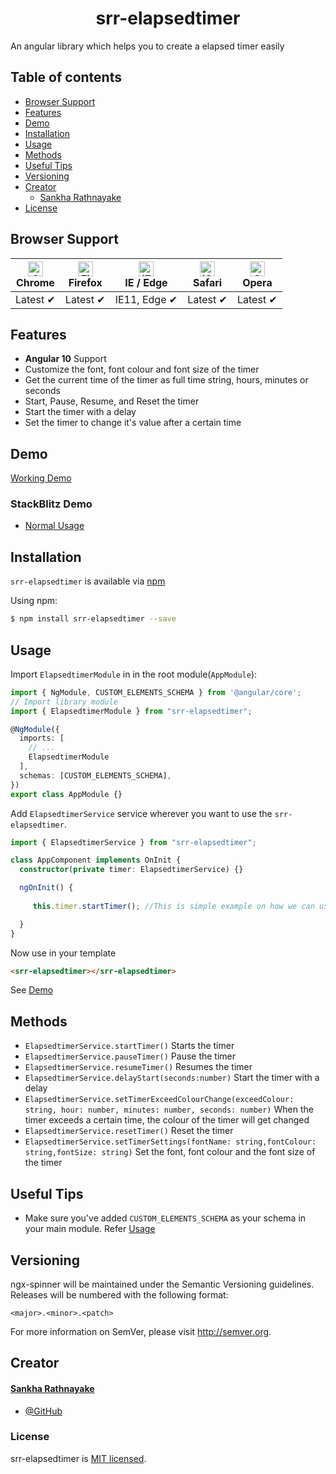 <p align="center">
  <h1 align="center">srr-elapsedtimer</h1>
</p>

<p>An angular library which helps you to create a elapsed timer easily</p>

## Table of contents

- [Browser Support](#browser-support)
- [Features](#features)
- [Demo](#stackblitz-demo)
- [Installation](#installation)
- [Usage](#usage)
- [Methods](#methods)
- [Useful Tips](#useful-tips)
- [Versioning](#versioning)
- [Creator](#creator)
    - [Sankha Rathnayake](#sankha-rathnayake)
- [License](#license)

## Browser Support

| [<img src="https://raw.githubusercontent.com/alrra/browser-logos/master/src/chrome/chrome_48x48.png" alt="Chrome" width="24px" height="24px" />](http://godban.github.io/browsers-support-badges/)</br>Chrome | [<img src="https://raw.githubusercontent.com/alrra/browser-logos/master/src/firefox/firefox_48x48.png" alt="Firefox" width="24px" height="24px" />](http://godban.github.io/browsers-support-badges/)</br>Firefox | [<img src="https://raw.githubusercontent.com/alrra/browser-logos/master/src/edge/edge_48x48.png" alt="IE / Edge" width="24px" height="24px" />](http://godban.github.io/browsers-support-badges/)</br>IE / Edge | [<img src="https://raw.githubusercontent.com/alrra/browser-logos/master/src/safari-ios/safari-ios_48x48.png" alt="iOS Safari" width="24px" height="24px" />](http://godban.github.io/browsers-support-badges/)</br>Safari | [<img src="https://raw.githubusercontent.com/alrra/browser-logos/master/src/opera/opera_48x48.png" alt="Opera" width="24px" height="24px" />](http://godban.github.io/browsers-support-badges/)</br>Opera |
| ------------------------------------------------------------------------------------------------------------------------------------------------------------------------------------------------------------- | ----------------------------------------------------------------------------------------------------------------------------------------------------------------------------------------------------------------- | --------------------------------------------------------------------------------------------------------------------------------------------------------------------------------------------------------------- | ------------------------------------------------------------------------------------------------------------------------------------------------------------------------------------------------------------------------- | --------------------------------------------------------------------------------------------------------------------------------------------------------------------------------------------------------- |
| Latest ✔                                                                                                                                                                                                      | Latest ✔                                                                                                                                                                                                          | IE11, Edge ✔                                                                                                                                                                                                    | Latest ✔                                                                                                                                                                                                                  | Latest ✔                                                                                                                                                                                                  |

## Features

- **Angular 10** Support
- Customize the font, font colour and font size of the timer
- Get the current time of the timer as full time string, hours, minutes or seconds 
- Start, Pause, Resume, and Reset the timer
- Start the timer with a delay
- Set the timer to change it's value after a certain time

## Demo

[Working Demo]()

### StackBlitz Demo

- [Normal Usage](https://stackblitz.com/edit/angular-kruvnm)

## Installation

`srr-elapsedtimer` is available via [npm]()

Using npm:

```bash
$ npm install srr-elapsedtimer --save
```

## Usage

Import `ElapsedtimerModule` in in the root module(`AppModule`):

```typescript
import { NgModule, CUSTOM_ELEMENTS_SCHEMA } from '@angular/core';
// Import library module
import { ElapsedtimerModule } from "srr-elapsedtimer";

@NgModule({
  imports: [
    // ...
    ElapsedtimerModule
  ],
  schemas: [CUSTOM_ELEMENTS_SCHEMA],
})
export class AppModule {}
```

Add `ElapsedtimerService` service wherever you want to use the `srr-elapsedtimer`.

```typescript
import { ElapsedtimerService } from "srr-elapsedtimer";

class AppComponent implements OnInit {
  constructor(private timer: ElapsedtimerService) {}

  ngOnInit() {
    
     this.timer.startTimer(); //This is simple example on how we can use a function

  }
}
```

Now use in your template

```html
<srr-elapsedtimer></srr-elapsedtimer>
```

See [Demo](#demo)

## Methods

- `ElapsedtimerService.startTimer()` Starts the timer
- `ElapsedtimerService.pauseTimer()` Pause the timer
- `ElapsedtimerService.resumeTimer()` Resumes the timer
- `ElapsedtimerService.delayStart(seconds:number)` Start the timer with a delay
- `ElapsedtimerService.setTimerExceedColourChange(exceedColour: string, hour: number, minutes: number, seconds: number)` When the timer exceeds a certain time, the colour of the timer will get changed
- `ElapsedtimerService.resetTimer()` Reset the timer
- `ElapsedtimerService.setTimerSettings(fontName: string,fontColour: string,fontSize: string)` Set the font, font colour and the font size of the timer

## Useful Tips

- Make sure you've added `CUSTOM_ELEMENTS_SCHEMA` as your schema in your main module. Refer [Usage](#usage)

## Versioning

ngx-spinner will be maintained under the Semantic Versioning guidelines.
Releases will be numbered with the following format:

`<major>.<minor>.<patch>`

For more information on SemVer, please visit http://semver.org.

## Creator

#### [Sankha Rathnayake](https://www.linkedin.com/in/sankha-rathnayake/)

- [@GitHub](https://github.com/sankharr)

### License

srr-elapsedtimer is [MIT licensed](./LICENSE).
